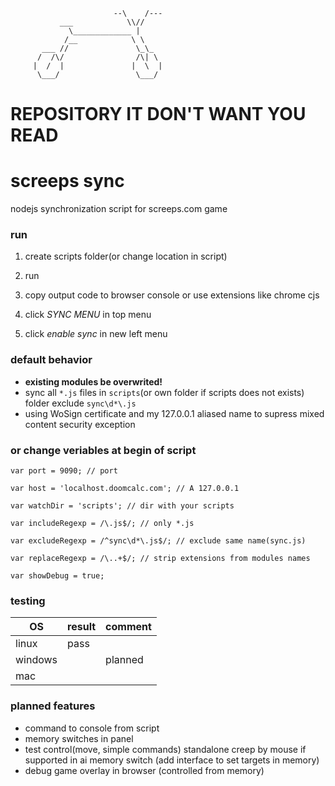                                                    
                           --\    /---             
               ___            \\//                 
                 \_____________ |                  
                /__            \ \                 
           ___ //               \_\_               
          /  /\/                /\| \              
         |  /  |               |  \  |             
          \___/                 \___/              

REPOSITORY IT DON'T WANT YOU READ
=================================

screeps sync
===

nodejs synchronization script for screeps.com game

### run

1. create scripts folder(or change location in script)

2. run

3. copy output code to browser console or use extensions like chrome cjs

4. click *SYNC MENU* in top menu

5. click *enable sync* in new left menu

### default behavior

* **existing modules be overwrited!**
* sync all `*.js` files in `scripts`(or own folder if scripts does not exists) folder exclude `sync\d*\.js`
* using WoSign certificate and my 127.0.0.1 aliased name to supress mixed content security exception

### or change veriables at begin of script

`var port = 9090; // port`

`var host = 'localhost.doomcalc.com'; // A 127.0.0.1`

`var watchDir = 'scripts'; // dir with your scripts`

`var includeRegexp = /\.js$/; // only *.js`

`var excludeRegexp = /^sync\d*\.js$/; // exclude same name(sync.js)`

`var replaceRegexp = /\..+$/; // strip extensions from modules names`

`var showDebug = true;`

### testing

| OS      | result  | comment     |
|---------|---------|-------------|
| linux   | pass    |             |
| windows |         | planned     |
| mac     |         |             |

### planned features

* command to console from script
* memory switches in panel
* test control(move, simple commands) standalone creep by mouse if supported in ai memory switch (add interface to set targets in memory)
* debug game overlay in browser (controlled from memory)

